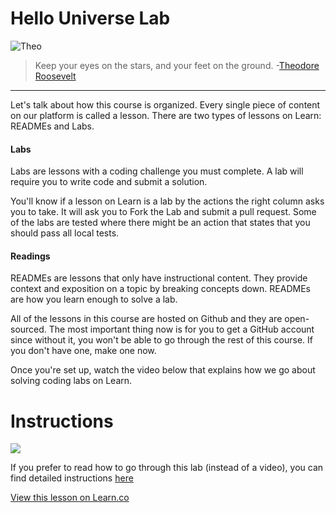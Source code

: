 # Hello Universe Lab

![Theo](http://i.imgur.com/ZNL73LF.jpg)  

> Keep your eyes on the stars, and your feet on the ground. -[Theodore Roosevelt](https://en.wikipedia.org/wiki/Theodore_Roosevelt)

---

Let's talk about how this course is organized. Every single piece of content on our platform is called a lesson. There are two types of lessons on Learn: READMEs and Labs.

#### Labs

Labs are lessons with a coding challenge you must complete. A lab will require you to write code and submit a solution.

You'll know if a lesson on Learn is a lab by the actions the right column asks you to take. It will ask you to Fork the Lab and submit a pull request. Some of the labs are tested where there might be an action that states that you should pass all local tests.


#### Readings

READMEs are lessons that only have instructional content. They provide context and exposition on a topic by breaking concepts down. READMEs are how you learn enough to solve a lab.

All of the lessons in this course are hosted on Github and they are open-sourced. The most important thing now is for you to get a GitHub account since without it, you won't be able to go through the rest of this course.  If you don't have one, make one now. 

Once you're set up, watch the video below that explains how we go about solving coding labs on Learn. 

# Instructions

[![](http://img.youtube.com/vi/TJ2QLLy4pH0/0.jpg)](https://www.youtube.com/watch?v=TJ2QLLy4pH0 "Intro")

If you prefer to read how to go through this lab (instead of a video), you can find detailed instructions [here](https://github.com/learn-co-curriculum/swift-HelloToTheUniverse-lab/blob/master/Detail.md)




<a href='https://learn.co/lessons/HelloToTheUniverse' data-visibility='hidden'>View this lesson on Learn.co</a>
